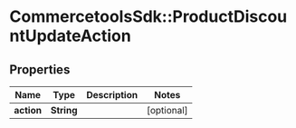 # CommercetoolsSdk::ProductDiscountUpdateAction

## Properties
Name | Type | Description | Notes
------------ | ------------- | ------------- | -------------
**action** | **String** |  | [optional] 

